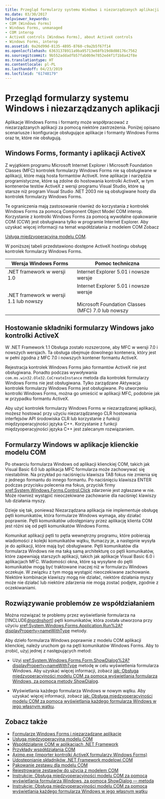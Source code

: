 ```yaml
---
title: Przegląd formularzy systemu Windows i niezarządzanych aplikacji
ms.date: 03/30/2017
helpviewer_keywords:
- COM [Windows Forms]
- Windows Forms, unmanaged
- COM interop
- ActiveX controls [Windows Forms], about ActiveX controls
- Windows Forms, interop
ms.assetid: 0a26d99d-8135-4895-8760-c9a2b5f67f14
ms.openlocfilehash: 63631378911a9ba95713e68fb19d8d08176c7562
ms.sourcegitcommit: 9b552addadfb57fab0b9e7852ed4f1f1b8a42f8e
ms.translationtype: HT
ms.contentlocale: pl-PL
ms.lasthandoff: 04/23/2019
ms.locfileid: "61748179"
---
```

# <a name="windows-forms-and-unmanaged-applications-overview"></a>Przegląd formularzy systemu Windows i niezarządzanych aplikacji
Aplikacje Windows Forms i formanty może współpracować z niezarządzanych aplikacji za pomocą niektóre zastrzeżenia. Poniżej opisano scenariusze i konfiguracje obsługujące aplikacje i formanty Windows Forms oraz te, które nie obsługują.  
  
## <a name="windows-forms-controls-and-activex-applications"></a>Windows Forms, formanty i aplikacji ActiveX  
 Z wyjątkiem programu Microsoft Internet Explorer i Microsoft Foundation Classes (MFC) kontrolek formularzy Windows Forms nie są obsługiwane w aplikacji, które mają hosta formantów ActiveX. Inne aplikacje i narzędzia programistyczne, które są zdolne do hostowania kontrolki ActiveX, w tym kontenerów testów ActiveX z wersji programu Visual Studio, które są starsze niż program Visual Studio .NET 2003 nie są obsługiwane hosty dla kontrolek formularzy Windows Forms.  
  
 Te ograniczenia mają zastosowanie również do korzystania z kontrolek Windows Forms za pomocą Component Object Model COM interop. Korzystanie z kontrolki Windows Forms za pomocą wywołalne opakowanie COM (CCW) jest obsługiwana tylko w programie Internet Explorer. Aby uzyskać więcej informacji na temat współdziałania z modelem COM Zobacz  
  
 [Usługa międzyoperacyjna modelu COM](../../../visual-basic/programming-guide/com-interop/index.md).  
  
 W poniższej tabeli przedstawiono dostępne ActiveX hostingu obsługę kontrolek formularzy Windows Forms.  
  
|Wersja Windows Forms|Pomoc techniczna|  
|---------------------------|-------------|  
|.NET framework w wersji 1.0|Internet Explorer 5.01 i nowsze wersje|  
|.NET framework w wersji 1.1 lub nowszy|Internet Explorer 5.01 i nowsze wersje<br /><br /> Microsoft Foundation Classes (MFC) 7.0 lub nowszy|  
  
## <a name="hosting-windows-forms-components-as-activex-controls"></a>Hostowanie składniki formularzy Windows jako kontrolki ActiveX  
 W .NET Framework 1.1 Obsługa zostało rozszerzone, aby MFC w wersji 7.0 i nowszych wersjach. Ta obsługa obejmuje dowolnego kontenera, który jest w pełni zgodna z MFC 7.0 i nowszych kontener formantu ActiveX.  
  
 Rejestracja kontrolek Windows Forms jako formantów ActiveX nie jest obsługiwana. Ponadto podczas wywoływania `com.ms.win32.Ole32.CoCreateInstance` metoda dla kontrolek formularzy Windows Forms nie jest obsługiwana. Tylko zarządzane Aktywacja kontrolek formularzy Windows Forms jest obsługiwane. Po utworzeniu kontrolki Windows Forms, można go umieścić w aplikacji MFC, podobnie jak w przypadku formantu ActiveX.  
  
 Aby użyć kontrolek formularzy Windows Forms w niezarządzanej aplikacji, możesz hostować przy użyciu niezarządzanego CLR hostowania interfejsów API środowiska CLR lub korzystanie z funkcji międzyoperacyjności języka C++. Korzystanie z funkcji międzyoperacyjności języka C++ jest zalecanym rozwiązaniem.  
  
## <a name="windows-forms-in-com-client-applications"></a>Formularzy Windows w aplikacje klienckie modelu COM  
 Po otwarciu formularza Windows od aplikacji klienckiej COM, takich jak Visual Basic 6.0 lub aplikacja MFC formularza może zachowywać się niestabilnie. Na przykład po naciśnięciu klawisza TAB fokus nie zmienia się z jednego formantu do innego formantu. Po naciśnięciu klawisza ENTER podczas przycisku polecenia ma fokus, przycisk firmy <xref:System.Windows.Forms.Control.Click> zdarzenie jest zgłaszane w nie. Może również wystąpić nieoczekiwane zachowanie dla naciśnięć klawiszy lub działania myszy.  
  
 Dzieje się tak, ponieważ Niezarządzana aplikacja nie implementuje obsługę pętli komunikatów, która formularze Windows wymaga, aby działać poprawnie. Pętli komunikatów udostępniany przez aplikację klienta COM jest różni się od pętli komunikatów Windows Forms.  
  
 Komunikat aplikacji pętli to pętla wewnętrzny programu, które pobierają wiadomości z kolejki komunikatów wątku, tłumaczy je, a następnie wysyła je do aplikacji, które mają być obsługiwane. Pętli komunikatów dla formularza Windows nie ma taką samą architekturę co pętli komunikatów, które zapewniają starszych aplikacji, takich jak aplikacje Visual Basic 6.0 i aplikacjach MFC. Wiadomości okna, które są wysyłane do pętli komunikatów mogą być traktowane inaczej niż w formularzu Windows oczekuje. W związku z tym mogą wystąpić nieoczekiwane zachowanie. Niektóre kombinacje klawiszy mogą nie działać, niektóre działania myszy może nie działać lub niektóre zdarzenia nie mogą zostać podjęte, zgodnie z oczekiwaniami.  
  
## <a name="resolving-interoperability-issues"></a>Rozwiązywanie problemów ze współdziałaniem  
 Można rozwiązać te problemy przez wyświetlanie formularza na [!INCLUDE[dnprdnshort](../../../../includes/dnprdnshort-md.md)] pętli komunikatów, która została utworzona przy użyciu <xref:System.Windows.Forms.Application.Run%2A?displayProperty=nameWithType> metody.  
  
 Aby dzieło formularza Windows poprawnie z modelu COM aplikacji klienckiej, należy uruchom go na pętli komunikatów Windows Forms. Aby to zrobić, użyj jednej z następujących metod:  
  
- Użyj <xref:System.Windows.Forms.Form.ShowDialog%2A?displayProperty=nameWithType> metodę w celu wyświetlenia formularza Windows. Aby uzyskać więcej informacji, zobacz [jak: Obsługa międzyoperacyjności modelu COM za pomocą wyświetlania formularza Windows, za pomocą metody ShowDialog](com-interop-by-displaying-a-windows-form-shadow.md).  
  
- Wyświetlania każdego formularza Windows w nowym wątku. Aby uzyskać więcej informacji, zobacz [jak: Obsługa międzyoperacyjności modelu COM za pomocą wyświetlania każdego formularza Windows w jego własnym wątku](how-to-support-com-interop-by-displaying-each-windows-form-on-its-own-thread.md).  
  
## <a name="see-also"></a>Zobacz także

- [Formularze Windows Forms i niezarządzane aplikacje](windows-forms-and-unmanaged-applications.md)
- [Usługa międzyoperacyjna modelu COM](../../../visual-basic/programming-guide/com-interop/index.md)
- [Współdziałanie COM w aplikacjach .NET Framework](../../../visual-basic/programming-guide/com-interop/com-interoperability-in-net-framework-applications.md)
- [Przykłady współdziałania COM](https://docs.microsoft.com/previous-versions/visualstudio/visual-studio-2008/cxcz83xf(v=vs.90))
- [Aximp.exe (importer kontrolki ActiveX formularzy Windows Forms)](../../tools/aximp-exe-windows-forms-activex-control-importer.md)
- [Udostępnianie składników .NET Framework modelowi COM](../../interop/exposing-dotnet-components-to-com.md)
- [Pakowanie zestawu dla modelu COM](../../interop/packaging-an-assembly-for-com.md)
- [Rejestrowanie zestawów do użycia z modelem COM](../../interop/registering-assemblies-with-com.md)
- [Instrukcje: Obsługa międzyoperacyjności modelu COM za pomocą wyświetlania formularza Windows, za pomocą ShowDialog — metoda](com-interop-by-displaying-a-windows-form-shadow.md)
- [Instrukcje: Obsługa międzyoperacyjności modelu COM za pomocą wyświetlania każdego formularza Windows w jego własnym wątku](how-to-support-com-interop-by-displaying-each-windows-form-on-its-own-thread.md)
